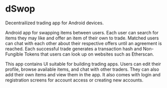 # dSwop
Decentrailized trading app for Android devices.
<br/>

Android app for swapping items between users. Each user can search for items they may like
and offer an item of their own to trade. Matched users can chat with each other about their
respective offers until an agreement is reached.
Each successful trade generates a transaction hash and Non-Fungible Tokens
that users can look up on websites such as Etherscan.
<br/>

This app contains UI suitable for building trading apps. Users can edit their profile, browse
available items, and chat with other traders. They can also add their own items and
view them in the app. It also comes with login and registration screens for
account access or creating new accounts.